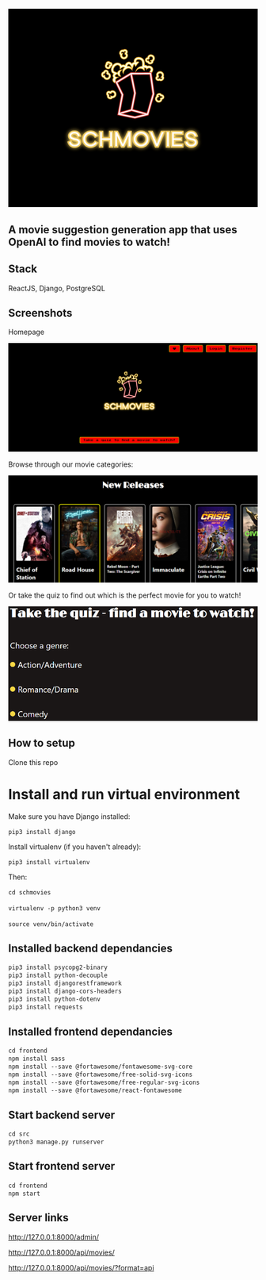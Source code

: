 

!["Schmovies logo"](https://github.com/migauth/schmovies/blob/main/frontend/public/images/github-logo.png?raw=true)


## A movie suggestion generation app that uses OpenAI to find movies to watch!

## Stack

ReactJS, Django, PostgreSQL

## Screenshots

Homepage

![Screenshot of home page](/frontend/public/images/Schmovies_home.png)

Browse through our movie categories:

![Screenshot of new releases](/frontend/public/images/Schmovies_new_releases.png)

Or take the quiz to find out which is the perfect movie for you to watch!

![Screenshot of quiz](/frontend/public/images/Schmovies_quiz.png)

## How to setup

Clone this repo

# Install and run virtual environment

Make sure you have Django installed:

```
pip3 install django
```

Install virtualenv (if you haven't already):
```
pip3 install virtualenv
```
Then:
```
cd schmovies

virtualenv -p python3 venv

source venv/bin/activate
```

## Installed backend dependancies
```
pip3 install psycopg2-binary
pip3 install python-decouple
pip3 install djangorestframework
pip3 install django-cors-headers
pip3 install python-dotenv
pip3 install requests
```

## Installed frontend dependancies

```
cd frontend
npm install sass
npm install --save @fortawesome/fontawesome-svg-core
npm install --save @fortawesome/free-solid-svg-icons
npm install --save @fortawesome/free-regular-svg-icons
npm install --save @fortawesome/react-fontawesome
```


## Start backend server
```
cd src
python3 manage.py runserver
```

## Start frontend server
```
cd frontend
npm start
```

## Server links

http://127.0.0.1:8000/admin/

http://127.0.0.1:8000/api/movies/

http://127.0.0.1:8000/api/movies/?format=api